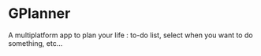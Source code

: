 # GPlanner
A multiplatform app to plan your life : to-do list, select when you want to do something, etc...
